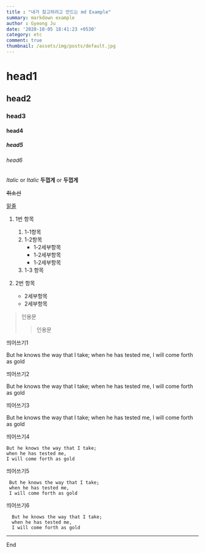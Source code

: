 ```yaml
---
title : "내가 참고하려고 만드는 md Example"
summary: markdown example
author : Gyeong Ju
date: '2020-10-05 18:41:23 +0530'
category: etc
comment: true
thumbnail: /assets/img/posts/default.jpg
---
```


# head1
## head2
### head3
#### head4
##### head5
###### head6

*Italic* or _Italic_
**두껍게** or __두껍게__

~~취소선~~

<u>밑줄</u>

1. 1번 항목
    1. 1-1항목
    2. 1-2항목
        * 1-2세부항목
        * 1-2세부항목
        * 1-2세부항목
    3. 1-3 항목

2. 2번 항목
    * 2세부항목
    * 2세부항목

> 인용문
> > 인용문

띄어쓰기1

 But he knows the way that I take;
when he has tested me,
I will come forth as gold

띄어쓰기2

  But he knows the way that I take;
when he has tested me,
I will come forth as gold

띄어쓰기3

   But he knows the way that I take;
when he has tested me,
I will come forth as gold

띄어쓰기4

    But he knows the way that I take;
    when he has tested me,
    I will come forth as gold

띄어쓰기5

     But he knows the way that I take;
     when he has tested me,
     I will come forth as gold

띄어쓰기6

      But he knows the way that I take;
      when he has tested me,
      I will come forth as gold

---
End

